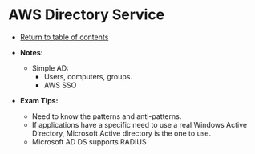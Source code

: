 # AWS Directory Service

* [Return to table of contents](../../../README.md)

* **Notes:**
  * Simple AD:
    * Users, computers, groups.
    * AWS SSO

* **Exam Tips:**
  * Need to know the patterns and anti-patterns.
  * If applications have a specific need to use a real Windows Active Directory, Microsoft Active directory is the one to use.
  * Microsoft AD DS supports RADIUS
